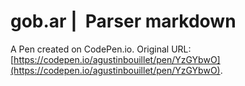 # gob.ar |  Parser markdown

A Pen created on CodePen.io. Original URL: [https://codepen.io/agustinbouillet/pen/YzGYbwO](https://codepen.io/agustinbouillet/pen/YzGYbwO).

